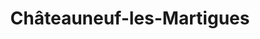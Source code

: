 ---
title: Châteauneuf-les-Martigues
url: /chateauneuf-les-martigues/
latitude: 43.39
longitude: 5.143
---